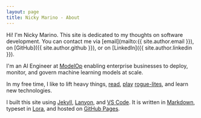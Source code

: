 ```yaml
---
layout: page
title: Nicky Marino - About
---
```


Hi! I'm Nicky Marino. This site is dedicated to my thoughts on software development. You can contact me via [email](mailto:{{ site.author.email }}), on [GitHub]({{ site.author.github }}), or on [LinkedIn]({{ site.author.linkedin }}).

I'm an AI Engineer at [ModelOp](https://www.modelop.com) enabling enterprise businesses to deploy, monitor, and govern machine learning models at scale.

In my free time, I like to lift heavy things, [read](https://www.goodreads.com/user/show/71810120-nicky), [play](https://dodgeroll.com/gungeon/) [rogue-lites](https://www.supergiantgames.com/games/hades/), and learn new technologies.

I built this site using [Jekyll](https://jekyllrb.com/), [Lanyon](https://github.com/poole/lanyon), and [VS Code](https://code.visualstudio.com). It is written in [Markdown](https://daringfireball.net/projects/markdown/), typeset in [Lora](https://fonts.google.com/specimen/Lora), and hosted on [GitHub Pages](https://pages.github.com).
